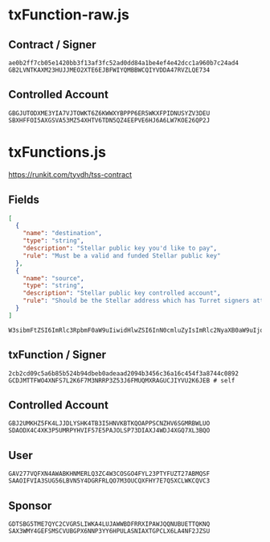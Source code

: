 # txFunction-raw.js

## Contract / Signer
```
ae0b2ff7cb05e1420bb3f13af3fc52ad0dd84a1be4ef4e42dcc1a960b7c24ad4
GB2LVNTKAXM23HUJJMEO2XTE6EJBFWIYQMBBWCQIYVDDA47RVZLQE734
```

## Controlled Account
```
GBGJUTODXME3YIA7VJTOWKT6Z6KWWXYBPPP6ER5WKXFPIDNUSYZV3DEU
SBXHFFOI5AXGSVA53MZ54XHTV6TDN5QZ4EEPVE6HJ6A6LW7KOE26QP2J
```

# txFunctions.js
https://runkit.com/tyvdh/tss-contract

## Fields
```json
[
  {
    "name": "destination",
    "type": "string",
    "description": "Stellar public key you'd like to pay",
    "rule": "Must be a valid and funded Stellar public key"
  },
  {
    "name": "source",
    "type": "string",
    "description": "Stellar public key controlled account",
    "rule": "Should be the Stellar address which has Turret signers attached"
  }
]
```
```
W3sibmFtZSI6ImRlc3RpbmF0aW9uIiwidHlwZSI6InN0cmluZyIsImRlc2NyaXB0aW9uIjoiU3RlbGxhciBwdWJsaWMga2V5IHlvdSdkIGxpa2UgdG8gcGF5IiwicnVsZSI6Ik11c3QgYmUgYSB2YWxpZCBhbmQgZnVuZGVkIFN0ZWxsYXIgcHVibGljIGtleSJ9LHsibmFtZSI6InNvdXJjZSIsInR5cGUiOiJzdHJpbmciLCJkZXNjcmlwdGlvbiI6IlN0ZWxsYXIgcHVibGljIGtleSBjb250cm9sbGVkIGFjY291bnQiLCJydWxlIjoiU2hvdWxkIGJlIHRoZSBTdGVsbGFyIGFkZHJlc3Mgd2hpY2ggaGFzIFR1cnJldCBzaWduZXJzIGF0dGFjaGVkIn1d
```

## txFunction / Signer
```
2cb2cd09c5a6b85b524b94dbeb0adeaad2094b3456c36a16c454f3a8744c0892
GCDJMTTFWO4XNFS7L2K6F7M3NRRP3Z53J6FMUQMXRAGUCJIYVU2K6JEB # self
```

## Controlled Account
```
GBJ2UMKHZ5FK4LJJDLYSHK4TB3I5HNVKBTKQOAPPSCNZHV6SGMRBWLUO
SDAODX4C4XK3P5UMRPYHVIF57E5PAJOLSP73DIAXJ4WDJ4XGQ7XL3BQO
```

## User
```
GAV277VQFXN4AWABKHNMERLQ3ZC4W3COSGO4FYL23PTYFUZT27ABMQSF
SAAOIFVIA3SUG56LBVN5Y4DGRFRLQO7M3OUCQXFHY7E7Q5XCLWKCQVC3
```

## Sponsor
```
GDTSBG5TME7QYC2CVGR5LIWKA4LUJAWWBDFRRXIPAWJQQNUBUETTQKNQ
SAX3WMY4GEFSMSCVUBGPX6NNP3YY6HPULASNIAXTGPCLX6LA4NF2JZSU
```